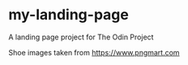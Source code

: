 # my-landing-page
A landing page project for The Odin Project

Shoe images taken from https://www.pngmart.com